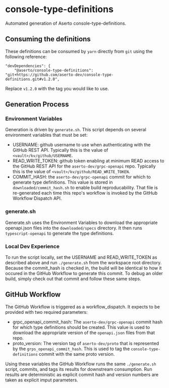 # console-type-definitions
Automated generation of Aserto console-type-definitions.

## Consuming the definitions
These definitions can be consumed by `yarn` directly from `git` using the following reference:
```
"devDependencies": {
    "@aserto/console-type-definitions": "git+https://github.com/aserto-dev/console-type-definitions.git#v1.2.0",
```

Replace `v1.2.0` with the tag you would like to use.

## Generation Process
### Environment Variables
Generation is driven by `generate.sh`. This script depends on several environment variables that must be set:
 * USERNAME: github username to use when authenticating with the GitHub REST API. Typically this is the value of `<vault>/kv/github/USERNAME`.
 * READ_WRITE_TOKEN: github token enabling at minimum READ access to the GitHub REST API for the `aserto-dev/grpc-openapi` repo. Typically this is the value of `<vault>/kv/github/READ_WRITE_TOKEN`.
 * COMMIT_HASH: the `aserto-dev/grpc-openapi` commit for which to generate type definitions. This value is stored in `downloaded/commit_hash.sh` to enable build reproducability. That file is re-generated each time this repo's workflow is invoked by the GitHub Workflow Dispatch API.

### generate.sh
Generate.sh uses the Environment Variables to download the appropriate openapi.json files into the `downloaded/specs` directory. It then runs `typescript-openapi` to generate the type definitions. 

### Local Dev Experience
To run the script locally, set the USERNAME and READ_WRITE_TOKEN as described above and run `./generate.sh` from the workspace root directory. Because the commit_hash is checked in, the build will be identical to how it occured in the GitHub Workflow to generate this commit. To debug an older build, simply check out that commit and follow these same steps.

## GitHub Workflow
The GitHub Workflow is triggered as a workflow_dispatch. It expects to be provided with two required parameters:
- grpc_openapi_commit_hash: The `aserto-dev/grpc-openapi` commit hash for which type definitions should be created. This value is used to download the appropriate version of the `openapi.json` files from that repo.
- proto_version: The version tag of `aserto-dev/proto` that is represented by the `grps_openapi_commit_hash`. This is used to tag the `console-type-definitions` commit with the same proto version.

Using these variables the GitHub Workflow runs the same `./generate.sh` script, commits, and tags its results for downstream consumption. Run results are deterministic as explicit commit hash and version numbers are taken as explicit imput parameters.
